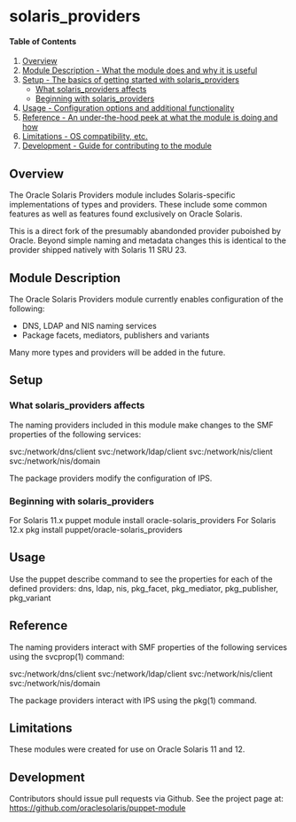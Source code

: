 # solaris_providers

#### Table of Contents

1. [Overview](#overview)
2. [Module Description - What the module does and why it is useful](#module-description)
3. [Setup - The basics of getting started with solaris_providers](#setup)
    * [What solaris_providers affects](#what-solaris_providers-affects)
    * [Beginning with solaris_providers](#beginning-with-solaris_providers)
4. [Usage - Configuration options and additional functionality](#usage)
5. [Reference - An under-the-hood peek at what the module is doing and how](#reference)
5. [Limitations - OS compatibility, etc.](#limitations)
6. [Development - Guide for contributing to the module](#development)

## Overview

The Oracle Solaris Providers module includes Solaris-specific implementations of
types and providers. These include some common features as well as features
found exclusively on Oracle Solaris.

This is a direct fork of the presumably abandonded provider puboished by Oracle.
Beyond simple naming and metadata changes this is identical to the provider
shipped natively with Solaris 11 SRU 23.

## Module Description

The Oracle Solaris Providers module currently enables configuration of the
following:

  * DNS, LDAP and NIS naming services
  * Package facets, mediators, publishers and variants

Many more types and providers will be added in the future.

## Setup

### What solaris_providers affects

The naming providers included in this module make changes to the SMF properties of the following services:

svc:/network/dns/client
svc:/network/ldap/client
svc:/network/nis/client
svc:/network/nis/domain

The package providers modify the configuration of IPS.

### Beginning with solaris_providers

For Solaris 11.x puppet module install oracle-solaris_providers
For Solaris 12.x pkg install puppet/oracle-solaris_providers

## Usage

Use the puppet describe command to see the properties for each of the defined
providers: dns, ldap, nis, pkg_facet, pkg_mediator, pkg_publisher, pkg_variant

## Reference

The naming providers interact with SMF properties of the following
services using the svcprop(1) command:

svc:/network/dns/client
svc:/network/ldap/client
svc:/network/nis/client
svc:/network/nis/domain

The package providers interact with IPS using the pkg(1) command.

## Limitations

These modules were created for use on Oracle Solaris 11 and 12.

## Development

Contributors should issue pull requests via Github.  See the project page at:
https://github.com/oraclesolaris/puppet-module
